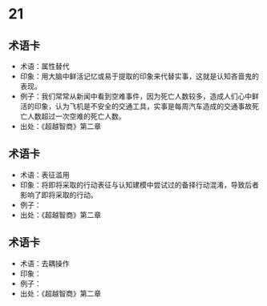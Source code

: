 # 21
## 术语卡
- 术语：属性替代
- 印象：用大脑中鲜活记忆或易于提取的印象来代替实事，这就是认知吝啬鬼的表现。
- 例子：我们常常从新闻中看到空难事件，因为死亡人数较多，造成人们心中鲜活的印象，认为飞机是不安全的交通工具，实事是每周汽车造成的交通事故死亡人数超过一次空难的死亡人数。
- 出处：《超越智商》第二章

## 术语卡
- 术语：表征滥用
- 印象：将即将采取的行动表征与认知建模中尝试过的备择行动混淆，导致后者影响了即将采取的行动。
- 例子：
- 出处：《超越智商》第二章

## 术语卡
- 术语：去耦操作
- 印象：
- 例子：
- 出处：《超越智商》第二章